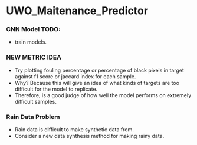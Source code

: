 # UWO_Maitenance_Predictor

### CNN Model TODO:
- train models.

### NEW METRIC IDEA
- Try plotting fouling percentage or percentage of black pixels in target against f1 score or jaccard index for each sample.
- Why? Because this will give an idea of what kinds of targets are too difficult for the model to replicate.
- Therefore, is a good judge of how well the model performs on extremely difficult samples.

### Rain Data Problem 
- Rain data is difficult to make synthetic data from.
- Consider a new data synthesis method for making rainy data.